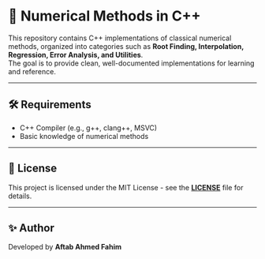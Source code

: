 # 📘 Numerical Methods in C++

This repository contains C++ implementations of classical numerical methods, organized into categories such as **Root Finding, Interpolation, Regression, Error Analysis, and Utilities**.  
The goal is to provide clean, well-documented implementations for learning and reference.

---

## 🛠 Requirements

- C++ Compiler (e.g., g++, clang++, MSVC)
- Basic knowledge of numerical methods

---

## 📜 License

This project is licensed under the MIT License - see the **[LICENSE](LICENSE)** file for details.

---

## ✨ Author

Developed by **Aftab Ahmed Fahim**
